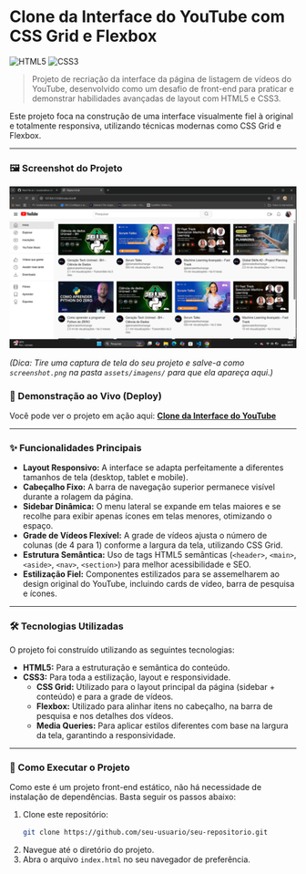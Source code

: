 # Clone da Interface do YouTube com CSS Grid e Flexbox

![HTML5](https://img.shields.io/badge/HTML5-E34F26?style=for-the-badge&logo=html5&logoColor=white)
![CSS3](https://img.shields.io/badge/CSS3-1572B6?style=for-the-badge&logo=css3&logoColor=white)

> Projeto de recriação da interface da página de listagem de vídeos do YouTube, desenvolvido como um desafio de front-end para praticar e demonstrar habilidades avançadas de layout com HTML5 e CSS3.

Este projeto foca na construção de uma interface visualmente fiel à original e totalmente responsiva, utilizando técnicas modernas como CSS Grid e Flexbox.

---

### 🖼️ Screenshot do Projeto

![Screenshot do Projeto](./assets/imagens/screenshot.png)

*(Dica: Tire uma captura de tela do seu projeto e salve-a como `screenshot.png` na pasta `assets/imagens/` para que ela apareça aqui.)*

### 🚀 Demonstração ao Vivo (Deploy)

Você pode ver o projeto em ação aqui: **[Clone da Interface do YouTube](https://lucasmattoso-dev.github.io/youtube-grid-layout/)**

---

### ✨ Funcionalidades Principais

-   **Layout Responsivo:** A interface se adapta perfeitamente a diferentes tamanhos de tela (desktop, tablet e mobile).
-   **Cabeçalho Fixo:** A barra de navegação superior permanece visível durante a rolagem da página.
-   **Sidebar Dinâmica:** O menu lateral se expande em telas maiores e se recolhe para exibir apenas ícones em telas menores, otimizando o espaço.
-   **Grade de Vídeos Flexível:** A grade de vídeos ajusta o número de colunas (de 4 para 1) conforme a largura da tela, utilizando CSS Grid.
-   **Estrutura Semântica:** Uso de tags HTML5 semânticas (`<header>`, `<main>`, `<aside>`, `<nav>`, `<section>`) para melhor acessibilidade e SEO.
-   **Estilização Fiel:** Componentes estilizados para se assemelharem ao design original do YouTube, incluindo cards de vídeo, barra de pesquisa e ícones.

---

### 🛠️ Tecnologias Utilizadas

O projeto foi construído utilizando as seguintes tecnologias:

-   **HTML5:** Para a estruturação e semântica do conteúdo.
-   **CSS3:** Para toda a estilização, layout e responsividade.
    -   **CSS Grid:** Utilizado para o layout principal da página (sidebar + conteúdo) e para a grade de vídeos.
    -   **Flexbox:** Utilizado para alinhar itens no cabeçalho, na barra de pesquisa e nos detalhes dos vídeos.
    -   **Media Queries:** Para aplicar estilos diferentes com base na largura da tela, garantindo a responsividade.

---

### 📂 Como Executar o Projeto

Como este é um projeto front-end estático, não há necessidade de instalação de dependências. Basta seguir os passos abaixo:

1.  Clone este repositório:
    ```bash
    git clone https://github.com/seu-usuario/seu-repositorio.git
    ```
2.  Navegue até o diretório do projeto.
3.  Abra o arquivo `index.html` no seu navegador de preferência.

